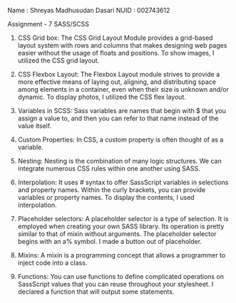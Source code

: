 Name : Shreyas Madhusudan Dasari
NUID : 002743612

Assignment - 7 
SASS/SCSS

1. CSS Grid box: The CSS Grid Layout Module provides a grid-based layout system with rows and columns that makes designing web pages easier without the usage of floats and positions. To show images, I utilized the CSS grid layout.

2. CSS Flexbox Layout: The Flexbox Layout module strives to provide a more effective means of laying out, aligning, and distributing space among elements in a container, even when their size is unknown and/or dynamic. To display photos, I utilized the CSS flex layout.

3. Variables in SCSS: Sass variables are names that begin with $ that you assign a value to, and then you can refer to that name instead of the value itself.

4. Custom Properties: In CSS, a custom property is often thought of as a variable.

5. Nesting: Nesting is the combination of many logic structures. We can integrate numerous CSS rules within one another using SASS.

6. Interpolation: It uses # syntax to offer SassScript variables in selections and property names. Within the curly brackets, you can provide variables or property names. To display the contents, I used interpolation.

7. Placeholder selectors: A placeholder selector is a type of selection. It is employed when creating your own SASS library. Its operation is pretty similar to that of mixin without arguments. The placeholder selector begins with an a% symbol. I made a button out of placeholder.

8. Mixins: A mixin is a programming concept that allows a programmer to inject code into a class.

9. Functions: You can use functions to define complicated operations on SassScript values that you can reuse throughout your stylesheet. I declared a function that will output some statements.


